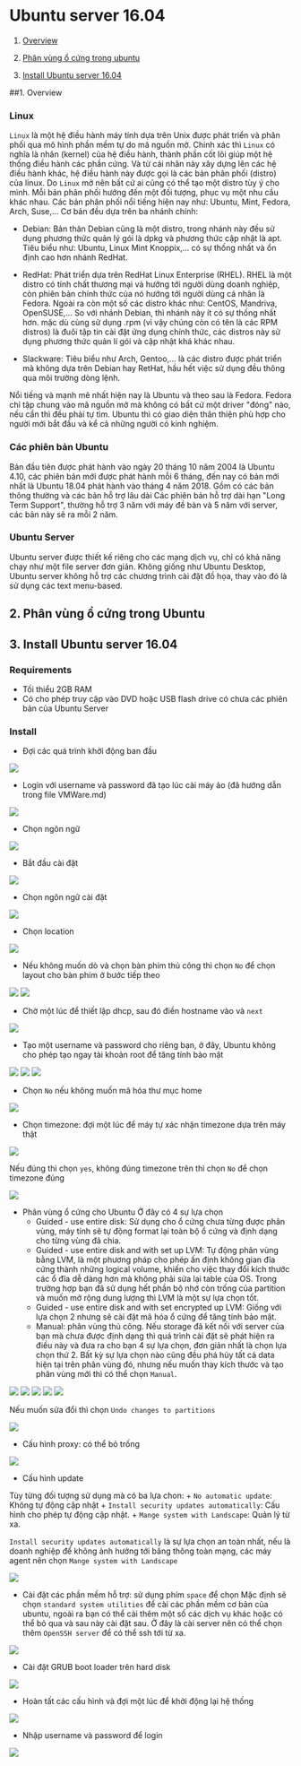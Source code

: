 ﻿# Ubuntu server 16.04

1. [Overview](#overview)

2. [Phân vùng ổ cứng trong ubuntu](#partition)

3. [Install Ubuntu server 16.04](#install)

<a name="overview"></a>
##1. Overview
### Linux
`Linux` là một hệ điều hành máy tính dựa trên Unix được phát triển và phân phối qua mô hình phần mềm tự do mã nguồn mở.
Chính xác thì `Linux` có nghĩa là nhân (kernel) của hệ điều hành, thành phần cốt lõi giúp một hệ thống điều hành các phần cứng. Và từ cái nhân này xây dựng lên các hệ điều hành khác, hệ điều hành này được gọi là các bản phân phối (distro) của linux. Do `Linux` mở nên bất cứ ai cũng có thể tạo một distro tùy ý cho mình.
Mỗi bản phân phối hướng đến một đối tượng, phục vụ một nhu cầu khác nhau. Các bản phân phối nổi tiếng hiện nay như: Ubuntu, Mint, Fedora, Arch, Suse,... Cơ bản đều dựa trên ba nhánh chính:
* Debian: Bản thân Debian cũng là một distro, trong nhánh này đều sử dụng phương thức quản lý gói là dpkg và phương thức cập nhật là apt. Tiêu biểu như: Ubuntu, Linux Mint Knoppix,... có sự thống nhất và ổn định cao hơn nhánh RedHat.

* RedHat: Phát triển dựa trên RedHat Linux Enterprise (RHEL). RHEL là một distro có tính chất thương mại và hướng tới người dùng doanh nghiệp, còn phiên bản chính thức của nó hướng tới người dùng cá nhân là Fedora. Ngoài ra còn một số các distro khác như: CentOS, Mandriva, OpenSUSE,... So với nhánh Debian, thì nhánh này ít có sự thống nhất hơn. mặc dù cùng sử dụng .rpm (vì vậy chúng còn có tên là các RPM distros) là đuôi tập tin cài đặt ứng dụng chính thức, các distros này sử dụng phương thức quản lí gói và cập nhật khá khác nhau.

* Slackware: Tiêu biểu như Arch, Gentoo,... là các distro được phát triển mà không dựa trên Debian hay RetHat, hầu hết việc sử dụng đều thông qua môi trường dòng lệnh.

Nổi tiếng và mạnh mẽ nhất hiện nay là Ubuntu và theo sau là Fedora. Fedora chỉ tập chung vào mã nguồn mở mà không có bất cứ một driver "đóng" nào, nếu cần thì đều phải tự tìm.
Ubuntu thì có giao diện thân thiện phù hợp cho người mới bắt đầu và kể cả những người có kinh nghiệm.

### Các phiên bản Ubuntu
Bản đầu tiên được phát hành vào ngày 20 tháng 10 năm 2004 là Ubuntu 4.10, các phiên bản mới được phát hành mỗi 6 tháng, đến nay có bản mới nhất là Ubuntu 18.04 phát hành vào tháng 4 năm 2018.
Gồm có các bản thông thường và các bản hỗ trợ lâu dài
Các phiên bản hỗ trợ dài hạn "Long Term Support", thường hỗ trợ 3 năm với máy đề bàn và 5 năm với server, các bản này sẽ ra mỗi 2 năm.

### Ubuntu Server
Ubuntu server được thiết kế riêng cho các mạng dịch vụ, chỉ có khả năng chạy như một file server đơn giản.
Không giống như Ubuntu Desktop, Ubuntu server không hỗ trợ các chương trình cài đặt đồ họa, thay vào đó là sử dụng các text menu-based.

<a name="partition"></a>
## 2. Phân vùng ổ cứng trong Ubuntu



<a name="install"></a>
## 3. Install Ubuntu server 16.04
### Requirements
- Tối thiểu 2GB RAM
- Có cho phép truy cập vào DVD hoặc USB flash drive có chưa các phiên bản của Ubuntu Server 

### Install

* Đợi các quá trình khởi động ban đầu 

<img src = "img/17.png">

* Login với username và password đã tạo lúc cài máy ảo (đã hướng dẫn trong file VMWare.md)

<img src = "img/18.png">

* Chọn ngôn ngữ

<img src = "img/20.png">

* Bắt đầu cài đặt

<img src = "img/21.png">

* Chọn ngôn ngữ cài đặt

<img src = "img/22.png">

* Chọn location

<img src = "img/23.png">

* Nếu không muốn dò và chọn bàn phím thủ công thì chọn `No` để chọn layout cho bàn phím ở bước tiếp theo

<img src = "img/24.png">

<img src = "img/25.png">

* Chờ một lúc để thiết lập dhcp, sau đó điền hostname vào và `next`

<img src = "img/26.png">

* Tạo một username và password cho riêng bạn, ở đây, Ubuntu không cho phép tạo ngay tài khoản root để tăng tính bảo mật

<img src = "img/27.png">

<img src = "img/28.png">

<img src = "img/29.png">

* Chọn `No` nếu không muốn mã hóa thư mục home

<img src = "img/30.png">

* Chọn timezone: đợi một lúc để máy tự xác nhận timezone dựa trên máy thật

<img src = "img/31.png">

Nếu đúng thì chọn `yes`, không đúng timezone trên thì chọn `No` để chọn timezone đúng

<img src = "img/32.png">

* Phân vùng ổ cứng cho Ubuntu
Ở đây có 4 sự lựa chọn
	* Guided - use entire disk: Sử dụng cho ổ cứng chưa từng được phân vùng, máy tính sẽ tự động format lại toàn bộ ổ cứng và định dạng cho từng vùng đã chia.
	* Guided - use entire disk and with set up LVM: Tự động phân vùng bằng LVM, là một phương pháp cho phép ấn định không gian đĩa cứng thành những logical volume, khiến cho việc thay đổi kích thước các ổ đĩa dễ dàng hơn mà không phải sửa lại table của OS. Trong trường hợp bạn đã sử dụng hết phần bộ nhớ còn trống của partition và muốn mở rộng dung lượng thì LVM là một sự lựa chọn tốt.
	* Guided - use entire disk and with set encrypted up LVM: Giống với lựa chọn 2 nhưng sẽ cài đặt mã hóa ổ cứng để tăng tính bảo mật. 
	* Manual: phân vùng thủ công.
Nếu storage đã kết nối với server của bạn mà chưa được định dạng thì quá trình cài đặt sẽ phát hiện ra điều này và đưa ra cho bạn 4 sự lựa chọn, đơn giản nhất là chọn lựa chọn thứ 2.
Bất kỳ sự lựa chọn nào cũng đều phá hủy tất cả data hiện tại trên phân vùng đó, nhưng nếu muốn thay kích thước và tạo phân vùng mới thì có thể chọn `Manual`.	

<img src = "img/33.png">

<img src = "img/34.png">

<img src = "img/35.png">

<img src = "img/36.png">

<img src = "img/37.png">

Nếu muốn sửa đổi thì chọn `Undo changes to partitions`

<img src = "img/38.png">

* Cấu hình proxy: có thể bỏ trống

<img src = "img/39.png">

* Cấu hình update

Tùy từng đối tượng sử dụng mà có ba lựa chon: 
	+ `No automatic update`: Không tự động cập nhật
	+ `Install security updates automatically`: Cấu hình cho phép tự động cập nhật.
	+ `Mange system with Landscape`: Quản lý từ xa.

`Install security updates automatically` là sự lựa chọn an toàn nhất, nếu là doanh nghiệp để không ảnh hưởng tới băng thông toàn mạng, các máy agent nên chọn `Mange system with Landscape`

<img src = "img/40.png">

* Cài đặt các phần mềm hỗ trợ: sử dụng phím `space` để chọn
Mặc định sẽ chọn `standard system utilities` để cài các phần mềm cơ bản của ubuntu, ngoài ra bạn có thể cài thêm một số các dịch vụ khác hoặc có thể bỏ qua và sau này cài đặt sau. Ở đây là cài server nên có thể chọn thêm `OpenSSH server` để có thể ssh tới từ xa.

<img src = "img/41.png">

* Cài đặt GRUB boot loader trên hard disk

<img src = "img/42.png">

* Hoàn tất các cấu hình và đợi một lúc để khởi động lại hệ thống

<img src = "img/43.png">

* Nhập username và password để login

<img src = "img/44.png">